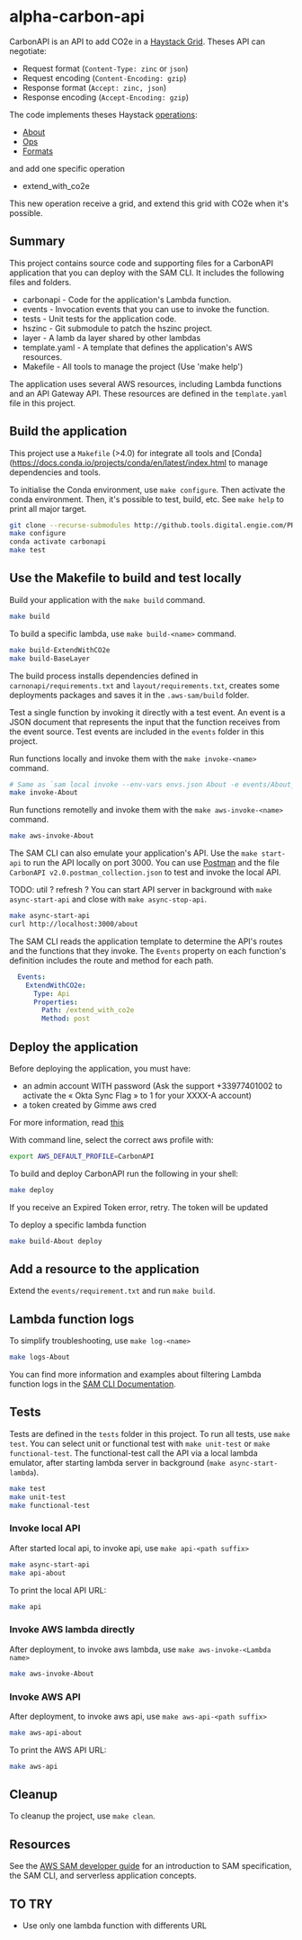 # alpha-carbon-api

CarbonAPI is an API to add CO2e in a [Haystack Grid](https://project-haystack.org/doc/Grids).
Theses API can negotiate:
- Request format (`Content-Type: zinc` or `json`)
- Request encoding (`Content-Encoding: gzip`)
- Response format (`Accept: zinc, json`)
- Response encoding (`Accept-Encoding: gzip`)

The code implements theses Haystack [operations](https://project-haystack.org/doc/Rest):
- [About](https://project-haystack.org/doc/Ops#about)
- [Ops](https://project-haystack.org/doc/Ops#ops)
- [Formats](https://project-haystack.org/doc/Ops#formats)

and add one specific operation
- extend_with_co2e

This new operation receive a grid, and extend this grid with CO2e when it's possible.

## Summary
This project contains source code and supporting files for a CarbonAPI application 
that you can deploy with the SAM CLI. It includes the following files and folders.

- carbonapi - Code for the application's Lambda function.
- events - Invocation events that you can use to invoke the function.
- tests - Unit tests for the application code. 
- hszinc - Git submodule to patch the hszinc project. 
- layer - A lamb    da layer shared by other lambdas 
- template.yaml - A template that defines the application's AWS resources.
- Makefile - All tools to manage the project (Use 'make help')

The application uses several AWS resources, including Lambda functions and an API Gateway API. 
These resources are defined in the `template.yaml` file in this project. 


## Build the application
This project use a `Makefile` (>4.0) for integrate all tools and [Conda](https://docs.conda.io/projects/conda/en/latest/index.html
to manage dependencies and tools.

To initialise the Conda environment, use `make configure`. Then activate the conda environment.
Then, it's possible to test, build, etc. See `make help` to print all major target.
```bash
git clone --recurse-submodules http://github.tools.digital.engie.com/PR6075/alpha-carbon-api.git 
make configure
conda activate carbonapi
make test
```
## Use the Makefile to build and test locally

Build your application with the `make build` command.
```bash
make build
```

To build a specific lambda, use `make build-<name>` command.
```bash
make build-ExtendWithCO2e
make build-BaseLayer
```

The build process installs dependencies defined in `carnonapi/requirements.txt`
and `layout/requirements.txt`, creates some deployments packages 
and saves it in the `.aws-sam/build` folder.

Test a single function by invoking it directly with a test event. An event is a JSON document 
that represents the input that the function receives from the event source. 
Test events are included in the `events` folder in this project.

Run functions locally and invoke them with the `make invoke-<name>` command.
```bash
# Same as `sam local invoke --env-vars envs.json About -e events/About_event.json`
make invoke-About 
```

Run functions remotelly and invoke them with the `make aws-invoke-<name>` command.
```bash
make aws-invoke-About 
```

The SAM CLI can also emulate your application's API. Use the `make start-api` to run the API locally on port 3000.
You can use [Postman](https://www.postman.com/) and the file `CarbonAPI v2.0.postman_collection.json` to
test and invoke the local API.

TODO: util ? refresh ? You can start API server in background with `make async-start-api` and close with `make async-stop-api`.

```bash
make async-start-api
curl http://localhost:3000/about
```

The SAM CLI reads the application template to determine the API's routes and the functions that they invoke. 
The `Events` property on each function's definition includes the route and method for each path.

```yaml
  Events:
    ExtendWithCO2e:
      Type: Api
      Properties:
        Path: /extend_with_co2e
        Method: post
```

## Deploy the application

Before deploying the application, you must have:
- an admin account WITH password (Ask the support +33977401002 to activate the « Okta Sync Flag » to 1
for your XXXX-A account)
- a token created by Gimme aws cred

For more information, read [this](https://confluence.tools.digital.engie.com/display/CDHA/AWS+CLI+installation+and+CDH+access+testing)

With command line, select the correct aws profile with:
```bash
export AWS_DEFAULT_PROFILE=CarbonAPI
```

To build and deploy CarbonAPI run the following in your shell:
```bash
make deploy
```
If you receive an Expired Token error, retry. The token will be updated

To deploy a specific lambda function
```bash
make build-About deploy
```

## Add a resource to the application
Extend the `events/requirement.txt` and run `make build`.

## Lambda function logs
To simplify troubleshooting, use `make log-<name>`

```bash
make logs-About
```

You can find more information and examples about filtering Lambda function logs in the 
[SAM CLI Documentation](https://docs.aws.amazon.com/serverless-application-model/latest/developerguide/serverless-sam-cli-logging.html).

## Tests

Tests are defined in the `tests` folder in this project. 
To run all tests, use `make test`. You can select unit or functional test with `make unit-test` 
or `make functional-test`. The functional-test call the API via a local lambda emulator, 
after starting lambda server in background (`make async-start-lambda`).
```bash
make test
make unit-test
make functional-test
```

### Invoke local API
After started local api, to invoke api, use `make api-<path suffix>`
```bash
make async-start-api
make api-about
```
To print the local API URL:
```bash
make api
```

### Invoke AWS lambda directly
After deployment, to invoke aws lambda, use `make aws-invoke-<Lambda name>`
```bash
make aws-invoke-About
```

### Invoke AWS API
After deployment, to invoke aws api, use `make aws-api-<path suffix>`
```bash
make aws-api-about
```
To print the AWS API URL:
```bash
make aws-api
```



## Cleanup
To cleanup the project, use `make clean`.

## Resources
See the [AWS SAM developer guide](https://docs.aws.amazon.com/serverless-application-model/latest/developerguide/what-is-sam.html) 
for an introduction to SAM specification, the SAM CLI, and serverless application concepts.

## TO TRY
- Use only one lambda function with differents URL